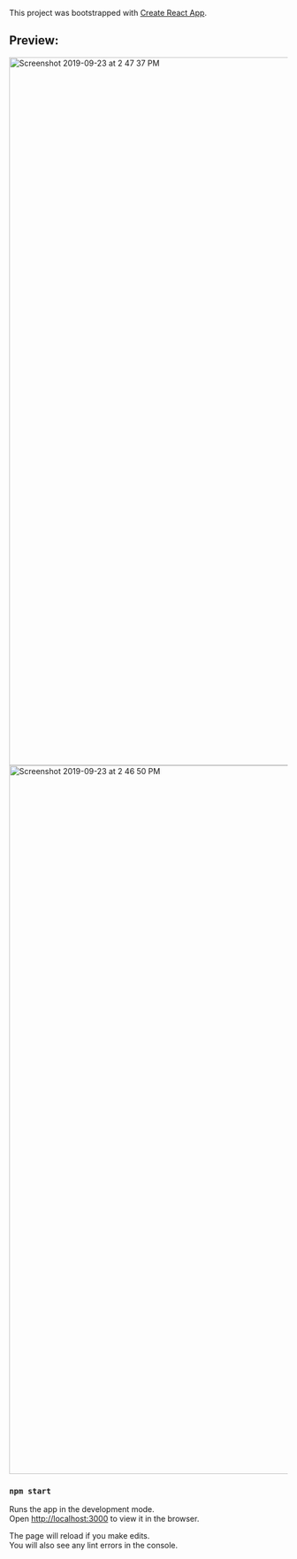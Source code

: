 This project was bootstrapped with [Create React App](https://github.com/facebook/create-react-app).

## Preview:

<img width="1279" alt="Screenshot 2019-09-23 at 2 47 37 PM" src="https://user-images.githubusercontent.com/41126087/65426784-36fef680-de11-11e9-936b-37b28203f0c2.png">

<img width="1280" alt="Screenshot 2019-09-23 at 2 46 50 PM" src="https://user-images.githubusercontent.com/41126087/65426797-3e260480-de11-11e9-97b1-aea72faf2da4.png">

### `npm start`

Runs the app in the development mode.<br>
Open [http://localhost:3000](http://localhost:3000) to view it in the browser.

The page will reload if you make edits.<br>
You will also see any lint errors in the console.
